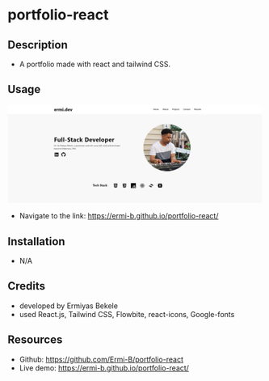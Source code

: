 # portfolio-react
## Description
- A portfolio made with react and tailwind CSS.

## Usage
![Alt Text](./src/assets/img/screenshot.JPG)
- Navigate to the link: https://ermi-b.github.io/portfolio-react/
## Installation
- N/A
## Credits
- developed by Ermiyas Bekele
- used React.js, Tailwind CSS, Flowbite, react-icons, Google-fonts
## Resources
- Github: https://github.com/Ermi-B/portfolio-react
- Live demo: https://ermi-b.github.io/portfolio-react/
